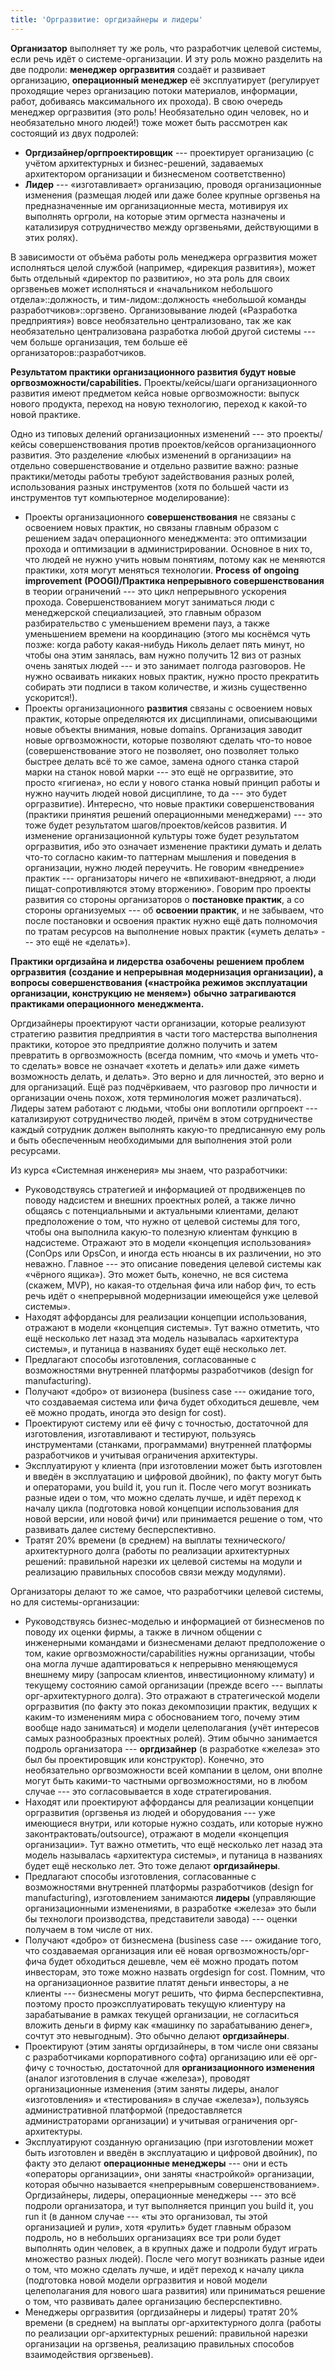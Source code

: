 ```yaml
---
title: 'Оргразвитие: оргдизайнеры и лидеры'
---
```


**Организатор** выполняет ту же роль, что разработчик целевой системы,
если речь идёт о системе-организации. И эту роль можно разделить на две
подроли: **менеджер** **оргразвития** создаёт и развивает организацию,
**операционный менеджер** её эксплуатирует (регулирует проходящие через
организацию потоки материалов, информации, работ, добиваясь
максимального их прохода). В свою очередь менеджер оргразвития (это
роль! Необязательно один человек, но и необязательно много людей!) тоже
может быть рассмотрен как состоящий из двух подролей:

-   **Оргдизайнер/оргпроектировщик** --- проектирует организацию (с
    учётом архитектурных и бизнес-решений, задаваемых архитектором
    организации и бизнесменом соответственно)
-   **Лидер** --- «изготавливает» организацию, проводя организационные
    изменения (размещая людей или даже более крупные оргзвенья на
    предназначенные им организационные места, мотивируя их выполнять
    оргроли, на которые этим оргместа назначены и катализируя
    сотрудничество между оргзвеньями, действующими в этих ролях).

В зависимости от объёма работы роль менеджера оргразвития может
исполняться целой службой (например, «дирекция развития»), может быть
отдельный «директор по развитию», но эта роль для своих оргзвеньев может
исполняться и «начальником небольшого отдела»::должность, и
тим-лидом::должность «небольшой команды разработчиков»::оргзвено.
Организовывание людей («Разработка предприятия») вовсе необязательно
централизовано, так же как необязательно централизована разработка любой
другой системы --- чем больше организация, тем больше её
организаторов::разработчиков.

**Результатом практики организационного развития будут новые
оргвозможности/capabilities.** Проекты/кейсы/шаги организационного
развития имеют предметом кейса новые оргвозможности: выпуск нового
продукта, переход на новую технологию, переход к какой-то новой
практике.

Одно из типовых делений организационных изменений --- это проекты/кейсы
совершенствования против проектов/кейсов организационного развития. Это
разделение «любых изменений в организации» на отдельно совершенствование
и отдельно развитие важно: разные практики/методы работы требуют
задействования разных ролей, использования разных инструментов (хотя по
большей части из инструментов тут компьютерное моделирование):

-   Проекты организационного **совершенствования** не связаны с
    освоением новых практик, но связаны главным образом с решением задач
    операционного менеджмента: это оптимизации прохода и оптимизации в
    администрировании. Основное в них то, что людей не нужно учить новым
    понятиям, потому как не меняются практики, хотя могут меняться
    технологии. **Process** **of** **ongoing** **improvement**
    **(POOGI)/Практика непрерывного совершенствования** в теории
    ограничений --- это цикл непрерывного ускорения прохода.
    Совершенствованием могут заниматься люди с менеджерской
    специализацией, это главным образом разбирательство с уменьшением
    времени пауз, а также уменьшением времени на координацию (этого мы
    коснёмся чуть позже: когда работу какая-нибудь Николь делает пять
    минут, но чтобы она этим занялась, вам нужно получить 12 виз от
    разных очень занятых людей --- и это занимает полгода разговоров. Не
    нужно осваивать никаких новых практик, нужно просто прекратить
    собирать эти подписи в таком количестве, и жизнь существенно
    ускорится!).
-   Проекты организационного **развития** связаны с освоением новых
    практик, которые определяются их дисциплинами, описывающими новые
    объекты внимания, новые domains. Организация заводит новые
    оргвозможности, которые позволяют сделать что-то новое
    (совершенствование этого не позволяет, оно позволяет только быстрее
    делать всё то же самое, замена одного станка старой марки на станок
    новой марки --- это ещё не оргразвитие, это просто «гигиена», но
    если у нового станка новый принцип работы и нужно научить людей
    новой дисциплине, то да --- это будет оргразвитие). Интересно, что
    новые практики совершенствования (практики принятия решений
    операционными менеджерами) --- это тоже будет результатом
    шагов/проектов/кейсов развития. И изменение организационной культуры
    тоже будет результатом оргразвития, ибо это означает изменение
    практики думать и делать что-то согласно каким-то паттернам мышления
    и поведения в организации, нужно людей переучить. Не говорим
    «внедрение» практик --- организаторы ничего не «впихивают-внедряют,
    а люди пищат-сопротивляются этому вторжению». Говорим про проекты
    развития со стороны организаторов о **постановке практик**, а со
    стороны организуемых --- об **освоении практик**, и не забываем, что
    после постановки и освоения практик нужно ещё дать полномочия по
    тратам ресурсов на выполнение новых практик («уметь делать» --- это
    ещё не «делать»).

**Практики оргдизайна и лидерства озабочены** **решением проблем**
**оргразвития** **(создание и непрерывная модернизация организации), а
вопросы совершенствования** **(«настройка режимов эксплуатации
организации, конструкцию не меняем»)** **обычно затрагиваются практиками
операционного** **менеджмента.**

Оргдизайнеры проектируют части организации, которые реализуют стратегию
развития предприятия в части того мастерства выполнения практики,
которое это предприятие должно получить и затем превратить в
оргвозможность (всегда помним, что «мочь и уметь что-то сделать» вовсе
не означает «хотеть и делать» или даже «иметь возможность делать, и
делать». Это верно и для личностей, это верно и для организаций. Ещё раз
подчёркиваем, что разговор про личности и организации очень похож, хотя
терминология может различаться). Лидеры затем работают с людьми, чтобы
они воплотили оргпроект --- катализируют сотрудничество людей, причём в
этом сотрудничестве каждый сотрудник должен выполнять какую-то
предписанную ему роль и быть обеспеченным необходимыми для выполнения
этой роли ресурсами.

Из курса «Системная инженерия» мы знаем, что разработчики:

-   Руководствуясь стратегией и информацией от продвиженцев по поводу
    надсистем и внешних проектных ролей, а также лично общаясь с
    потенциальными и актуальными клиентами, делают предположение о том,
    что нужно от целевой системы для того, чтобы она выполнила какую-то
    полезную клиентам функцию в надсистеме. Отражают это в модели
    «концепция использования» (ConOps или OpsCon, и иногда есть нюансы в
    их различении, но это неважно. Главное --- это описание поведения
    целевой системы как «чёрного ящика»). Это может быть, конечно, не
    вся система (скажем, MVP), но какая-то отдельная фича или набор фич,
    то есть речь идёт о «непрерывной модернизации имеющейся уже целевой
    системы».
-   Находят аффордансы для реализации концепции использования, отражают
    в модели «концепция системы». Тут важно отметить, что ещё несколько
    лет назад эта модель называлась «архитектура системы», и путаница в
    названиях будет ещё несколько лет.
-   Предлагают способы изготовления, согласованные с возможностями
    внутренней платформы разработчиков (design for manufacturing).
-   Получают «добро» от визионера (business case --- ожидание того, что
    создаваемая система или фича будет обходиться дешевле, чем её можно
    продать, иногда это design for cost).
-   Проектируют систему или её фичу с точностью, достаточной для
    изготовления, изготавливают и тестируют, пользуясь инструментами
    (станками, программами) внутренней платформы разработчиков и
    учитывая ограничения архитектуры.
-   Эксплуатируют у клиента (при изготовлении может быть изготовлен и
    введён в эксплуатацию и цифровой двойник), по факту могут быть и
    операторами, you build it, you run it. После чего могут возникать
    разные идеи о том, что можно сделать лучше, и идёт переход к началу
    цикла (подготовка новой концепции использования для новой версии,
    или новой фичи) или принимается решение о том, что развивать далее
    систему бесперспективно.
-   Тратят 20% времени (в среднем) на выплаты
    технического/архитектурного долга (работы по реализации
    архитектурных решений: правильной нарезки их целевой системы на
    модули и реализацию правильных способов связи между модулями).

Организаторы делают то же самое, что разработчики целевой системы, но
для системы-организации:

-   Руководствуясь бизнес-моделью и информацией от бизнесменов по поводу
    их оценки фирмы, а также в личном общении с инженерными командами и
    бизнесменами делают предположение о том, какие
    оргвозможности/capabilities нужны организации, чтобы она могла лучше
    адаптироваться к непрерывно меняющемуся внешнему миру (запросам
    клиентов, инвестиционному климату) и текущему состоянию самой
    организации (прежде всего --- выплаты орг-архитектурного долга). Это
    отражают в стратегической модели оргразвития (по факту это показ
    декомпозиции практик, ведущих к каким-то изменениям мира с
    обоснованием того, почему этим вообще надо заниматься) и модели
    целеполагания (учёт интересов самых разнообразных проектных ролей).
    Этим обычно занимается подроль организатора --- **оргдизайнер** (в
    разработке «железа» это был бы проектировщик или конструктор).
    Конечно, это необязательно оргвозможности всей компании в целом, они
    вполне могут быть какими-то частными оргвозможностями, но в любом
    случае --- это согласовывается в ходе стратегирования.
-   Находят или проектируют аффордансы для реализации концепции
    оргразвития (оргзвенья из людей и оборудования --- уже имеющиеся
    внутри, или которые нужно создать, или которые нужно
    законтрактовать/outsource), отражают в модели «концепция
    организации». Тут важно отметить, что ещё несколько лет назад эта
    модель называлась «архитектура системы», и путаница в названиях
    будет ещё несколько лет. Это тоже делают **оргдизайнеры**.
-   Предлагают способы изготовления, согласованные с возможностями
    внутренней платформы разработчиков (design for manufacturing),
    изготовлением занимаются **лидеры** (управляющие организационными
    изменениями, в разработке «железа» это были бы технологи
    производства, представители завода) --- оценки получаем в том числе
    от них.
-   Получают «добро» от бизнесмена (business case --- ожидание того, что
    создаваемая организация или её новая оргвозможность/орг-фича будет
    обходиться дешевле, чем её можно продать потом инвесторам, это тоже
    можно назвать orgdesign for cost. Помним, что на организационное
    развитие платят деньги инвесторы, а не клиенты --- бизнесмены могут
    решить, что фирма бесперспективна, поэтому просто проэксплуатировать
    текущую клиентуру на зарабатывание в рамках текущей организации, не
    согласиться вложить деньги в фирму как «машинку по зарабатыванию
    денег», сочтут это невыгодным). Это обычно делают **оргдизайнеры**.
-   Проектируют (этим заняты оргдизайнеры, в том числе они связаны с
    разработчиками корпоративного софта) организацию или её орг-фичу с
    точностью, достаточной для **организационного изменения** (аналог
    изготовления в случае «железа»), проводят организационные изменения
    (этим заняты лидеры, аналог «изготовления» и «тестирования» в случае
    «железа»), пользуясь административной платформой (предоставляется
    администраторами организации) и учитывая ограничения
    орг-архитектуры.
-   Эксплуатируют созданную организацию (при изготовлении может быть
    изготовлен и введён в эксплуатацию и цифровой двойник), по факту это
    делают **операционные менеджеры** --- они и есть «операторы
    организации», они заняты «настройкой» организации, которая обычно
    называется «непрерывным совершенствованием». Оргдизайнеры, лидеры,
    операционные менеджеры --- это всё подроли организатора, и тут
    выполняется принцип you build it, you run it (в данном случае ---
    «ты это организовал, ты этой организацией и рули», хотя «рулить»
    будет главным образом подроль, но в небольших организациях все три
    роли будет выполнять один человек, а в крупных даже и подроли будут
    играть множество разных людей). После чего могут возникать разные
    идеи о том, что можно сделать лучше, и идёт переход к началу цикла
    (подготовка новой модели оргразвития и новой модели целеполагания
    для нового шага развития) или приниматься решение о том, что
    развивать далее организацию бесперспективно.
-   Менеджеры оргразвития (оргдизайнеры и лидеры) тратят 20% времени (в
    среднем) на выплаты орг-архитектурного долга (работы по реализации
    орг-архитектурных решений: правильной нарезки организации на
    оргзвенья, реализацию правильных способов взаимодействия
    оргзвеньев).
